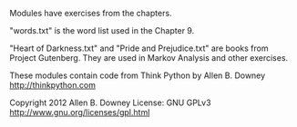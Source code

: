 Modules have exercises from the chapters.

"words.txt" is the word list used in the Chapter 9.

"Heart of Darkness.txt" and "Pride and Prejudice.txt" are books from Project Gutenberg.
They are used in Markov Analysis and other exercises.



These modules contain code from
Think Python by Allen B. Downey
http://thinkpython.com

Copyright 2012 Allen B. Downey
License: GNU GPLv3 http://www.gnu.org/licenses/gpl.html



